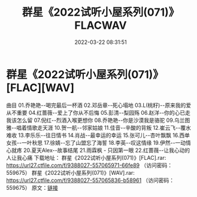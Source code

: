 ﻿---
title: 群星《2022试听小屋系列(071)》FLACWAV
date: 2022-03-22 08:31:51
categories: 新碟专辑、稀有等精品
tags: 华语中文
---
# 群星《2022试听小屋系列(071)》[FLAC][WAV]

曲目
01.乔艳艳--喝完最后一杯酒
02.邓岳章--死心塌地
03.L(桃籽)--原来我的爱从不重要
04.红蔷薇--爱上了你从不后悔
05.彭清--梨园殇
06.赵洋--你的心已走我该怎么留
07.倪红--烈酒入喉更想你
08.乔艳艳--你是沙漠我是骆驼
09.乌兰图雅--唱着情歌走天涯
10.贺一航--邻家姑娘
11.佳音--辛酸的背叛
12.崔云飞--覆水难收
13.李乐乐--往日情书
14.肖战--最幸运的幸运
15.张可儿--杏叶飘飘
16.西单女孩--一叶秋思
17.徐婧--忘了山盟忘了海誓
18.李英--叹这情缘
19.伊然--一动情心就疼
20.夏天Alex--故事结尾
21.雨霖枫 - 只因第一眼
22.红蔷薇--让我心动的人让我心痛
下载地址：
群星《2022试听小屋系列(071)》[FLAC].rar: https://url27.ctfile.com/f/9388027-557065971-66fe89
（访问密码：559675）
群星《2022试听小屋系列(071)》[WAV].rar: https://url27.ctfile.com/f/9388027-557065836-b58961
（访问密码：559675）
原文：[链接](https://blog.sina.com.cn/s/blog_1647c7e7601030wbo.html)